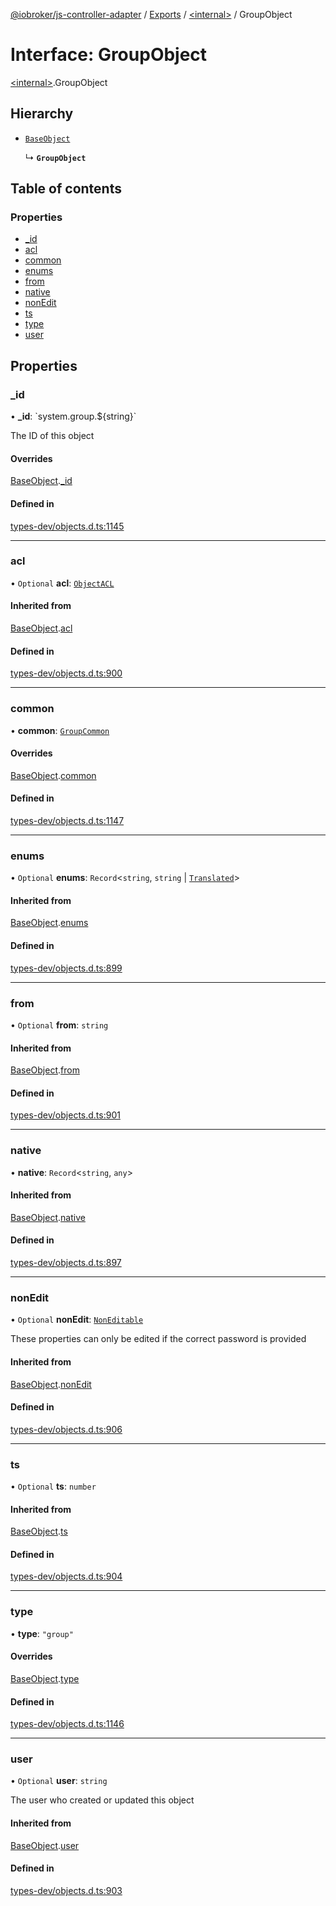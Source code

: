 [@iobroker/js-controller-adapter](../README.md) / [Exports](../modules.md) / [\<internal\>](../modules/internal_.md) / GroupObject

# Interface: GroupObject

[\<internal\>](../modules/internal_.md).GroupObject

## Hierarchy

- [`BaseObject`](internal_.BaseObject.md)

  ↳ **`GroupObject`**

## Table of contents

### Properties

- [\_id](internal_.GroupObject.md#_id)
- [acl](internal_.GroupObject.md#acl)
- [common](internal_.GroupObject.md#common)
- [enums](internal_.GroupObject.md#enums)
- [from](internal_.GroupObject.md#from)
- [native](internal_.GroupObject.md#native)
- [nonEdit](internal_.GroupObject.md#nonedit)
- [ts](internal_.GroupObject.md#ts)
- [type](internal_.GroupObject.md#type)
- [user](internal_.GroupObject.md#user)

## Properties

### \_id

• **\_id**: \`system.group.$\{string}\`

The ID of this object

#### Overrides

[BaseObject](internal_.BaseObject.md).[_id](internal_.BaseObject.md#_id)

#### Defined in

[types-dev/objects.d.ts:1145](https://github.com/ioBroker/ioBroker.js-controller/blob/b63ccb8074d230ee4dfca2157807dab34ca19b65/packages/types-dev/objects.d.ts#L1145)

___

### acl

• `Optional` **acl**: [`ObjectACL`](internal_.ObjectACL.md)

#### Inherited from

[BaseObject](internal_.BaseObject.md).[acl](internal_.BaseObject.md#acl)

#### Defined in

[types-dev/objects.d.ts:900](https://github.com/ioBroker/ioBroker.js-controller/blob/b63ccb8074d230ee4dfca2157807dab34ca19b65/packages/types-dev/objects.d.ts#L900)

___

### common

• **common**: [`GroupCommon`](internal_.GroupCommon.md)

#### Overrides

[BaseObject](internal_.BaseObject.md).[common](internal_.BaseObject.md#common)

#### Defined in

[types-dev/objects.d.ts:1147](https://github.com/ioBroker/ioBroker.js-controller/blob/b63ccb8074d230ee4dfca2157807dab34ca19b65/packages/types-dev/objects.d.ts#L1147)

___

### enums

• `Optional` **enums**: `Record`\<`string`, `string` \| [`Translated`](../modules/internal_.md#translated)\>

#### Inherited from

[BaseObject](internal_.BaseObject.md).[enums](internal_.BaseObject.md#enums)

#### Defined in

[types-dev/objects.d.ts:899](https://github.com/ioBroker/ioBroker.js-controller/blob/b63ccb8074d230ee4dfca2157807dab34ca19b65/packages/types-dev/objects.d.ts#L899)

___

### from

• `Optional` **from**: `string`

#### Inherited from

[BaseObject](internal_.BaseObject.md).[from](internal_.BaseObject.md#from)

#### Defined in

[types-dev/objects.d.ts:901](https://github.com/ioBroker/ioBroker.js-controller/blob/b63ccb8074d230ee4dfca2157807dab34ca19b65/packages/types-dev/objects.d.ts#L901)

___

### native

• **native**: `Record`\<`string`, `any`\>

#### Inherited from

[BaseObject](internal_.BaseObject.md).[native](internal_.BaseObject.md#native)

#### Defined in

[types-dev/objects.d.ts:897](https://github.com/ioBroker/ioBroker.js-controller/blob/b63ccb8074d230ee4dfca2157807dab34ca19b65/packages/types-dev/objects.d.ts#L897)

___

### nonEdit

• `Optional` **nonEdit**: [`NonEditable`](internal_.NonEditable.md)

These properties can only be edited if the correct password is provided

#### Inherited from

[BaseObject](internal_.BaseObject.md).[nonEdit](internal_.BaseObject.md#nonedit)

#### Defined in

[types-dev/objects.d.ts:906](https://github.com/ioBroker/ioBroker.js-controller/blob/b63ccb8074d230ee4dfca2157807dab34ca19b65/packages/types-dev/objects.d.ts#L906)

___

### ts

• `Optional` **ts**: `number`

#### Inherited from

[BaseObject](internal_.BaseObject.md).[ts](internal_.BaseObject.md#ts)

#### Defined in

[types-dev/objects.d.ts:904](https://github.com/ioBroker/ioBroker.js-controller/blob/b63ccb8074d230ee4dfca2157807dab34ca19b65/packages/types-dev/objects.d.ts#L904)

___

### type

• **type**: ``"group"``

#### Overrides

[BaseObject](internal_.BaseObject.md).[type](internal_.BaseObject.md#type)

#### Defined in

[types-dev/objects.d.ts:1146](https://github.com/ioBroker/ioBroker.js-controller/blob/b63ccb8074d230ee4dfca2157807dab34ca19b65/packages/types-dev/objects.d.ts#L1146)

___

### user

• `Optional` **user**: `string`

The user who created or updated this object

#### Inherited from

[BaseObject](internal_.BaseObject.md).[user](internal_.BaseObject.md#user)

#### Defined in

[types-dev/objects.d.ts:903](https://github.com/ioBroker/ioBroker.js-controller/blob/b63ccb8074d230ee4dfca2157807dab34ca19b65/packages/types-dev/objects.d.ts#L903)
